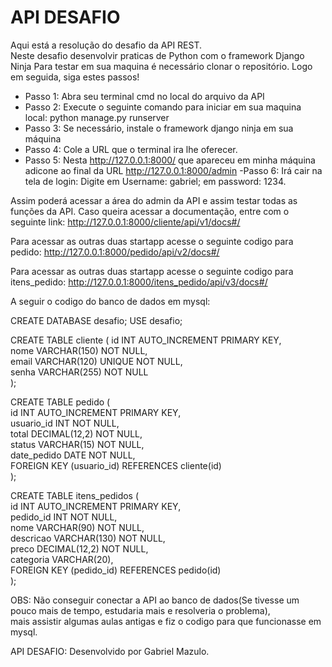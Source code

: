 # API DESAFIO 
Aqui está a resolução do desafio da API REST.  
Neste desafio desenvolvir praticas de Python com o framework Django Ninja
Para testar em sua maquina é necessário clonar o repositório.
Logo em seguida, siga estes passos!
- Passo 1: Abra seu terminal cmd no local do arquivo da API
- Passo 2: Execute o seguinte comando para iniciar em sua maquina local: python manage.py runserver
- Passo 3: Se necessário, instale o framework django ninja em sua máquina
- Passo 4: Cole a URL que o terminal ira lhe oferecer.
- Passo 5: Nesta http://127.0.0.1:8000/ que apareceu em minha máquina adicone ao final da URL http://127.0.0.1:8000/admin
-Passo 6: Irá cair na tela de login: Digite em Username: gabriel; em password: 1234.  

Assim poderá acessar a área do admin da API e assim testar todas as funções da API.
Caso queira acessar a documentação, entre com o seguinte link: http://127.0.0.1:8000/cliente/api/v1/docs#/  

Para acessar as outras duas startapp acesse o seguinte codigo para pedido: http://127.0.0.1:8000/pedido/api/v2/docs#/  

Para acessar as outras duas startapp acesse o seguinte codigo para itens_pedido: http://127.0.0.1:8000/itens_pedido/api/v3/docs#/  

A seguir o codigo do banco de dados em mysql:

CREATE DATABASE desafio;
USE desafio;

CREATE TABLE cliente   (
    id INT AUTO_INCREMENT PRIMARY KEY,  
    nome VARCHAR(150) NOT NULL,  
    email VARCHAR(120) UNIQUE NOT NULL,  
    senha VARCHAR(255) NOT NULL  
);


CREATE TABLE pedido (  
    id INT AUTO_INCREMENT PRIMARY KEY,  
    usuario_id INT NOT NULL,  
    total DECIMAL(12,2) NOT NULL,  
    status VARCHAR(15) NOT NULL,  
    date_pedido DATE NOT NULL,  
    FOREIGN KEY (usuario_id) REFERENCES cliente(id)  
);


CREATE TABLE itens_pedidos (  
    id INT AUTO_INCREMENT PRIMARY KEY,  
    pedido_id INT NOT NULL,  
    nome VARCHAR(90) NOT NULL,  
    descricao VARCHAR(130) NOT NULL,  
    preco DECIMAL(12,2) NOT NULL,  
    categoria VARCHAR(20),  
    FOREIGN KEY (pedido_id) REFERENCES pedido(id)  
);  

OBS: Não conseguir conectar a API ao banco de dados(Se tivesse um pouco mais de tempo, estudaria mais e resolveria o problema),   
mais assistir algumas aulas antigas e fiz o codigo para que funcionasse em mysql.  

API DESAFIO: Desenvolvido por Gabriel Mazulo.
